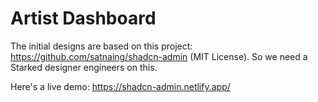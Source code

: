 # Artist Dashboard

The initial designs are based on this project: https://github.com/satnaing/shadcn-admin (MIT License). So we need a Starked designer engineers on this.

Here's a live demo: https://shadcn-admin.netlify.app/